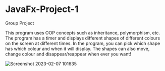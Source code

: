 # JavaFx-Project-1
Group Project

This program uses OOP concepts such as inheritance, polymorphism, etc.
The program has a timer and displays different shapes of different colours on the screen at different times.
In the program, you can pick which shape has which colour and when it will display.
The shapes can also move, change colour and disappear/reappear when ever you want!


![Screenshot 2023-02-07 101635](https://user-images.githubusercontent.com/94928557/217285384-ccb4cd60-db80-4606-9f88-0c48e9962838.png)
